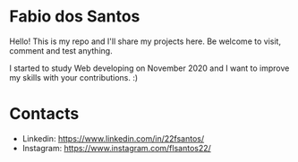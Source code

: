 # Fabio dos Santos

Hello! This is my repo and I'll share my projects here. Be welcome to visit, comment and test anything.

I started to study Web developing on November 2020 and I want to improve my skills with your contributions. :)

# Contacts
- Linkedin: https://www.linkedin.com/in/22fsantos/
- Instagram: https://www.instagram.com/flsantos22/
